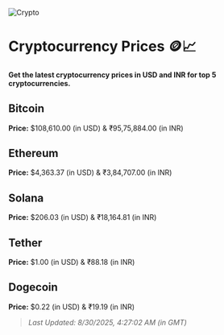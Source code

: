 
![Crypto](https://www.techguide.com.au/wp-content/uploads/2020/11/crypto3.jpeg)

# Cryptocurrency Prices 🪙📈

#### Get the latest cryptocurrency prices in USD and INR for top 5 cryptocurrencies.

## Bitcoin

**Price:** $108,610.00 (in USD) & ₹95,75,884.00 (in INR)

## Ethereum

**Price:** $4,363.37 (in USD) & ₹3,84,707.00 (in INR)

## Solana

**Price:** $206.03 (in USD) & ₹18,164.81 (in INR)

## Tether

**Price:** $1.00 (in USD) & ₹88.18 (in INR)

## Dogecoin

**Price:** $0.22 (in USD) & ₹19.19 (in INR)

> _Last Updated: 8/30/2025, 4:27:02 AM (in GMT)_
